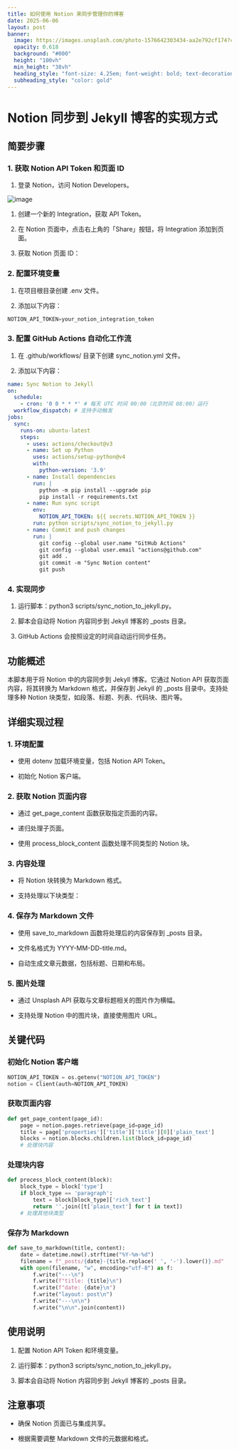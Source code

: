 ```yaml
---
title: 如何使用 Notion 来同步管理你的博客
date: 2025-06-06
layout: post
banner:
  image: https://images.unsplash.com/photo-1576642303434-aa2e792cf174?crop=entropy&cs=tinysrgb&fit=max&fm=jpg&ixid=M3w2OTIwMzJ8MHwxfHJhbmRvbXx8fHx8fHx8fDE3NDkyMTM3ODV8&ixlib=rb-4.1.0&q=80&w=1080
  opacity: 0.618
  background: "#000"
  height: "100vh"
  min_height: "38vh"
  heading_style: "font-size: 4.25em; font-weight: bold; text-decoration: underline"
  subheading_style: "color: gold"
---
```


# Notion 同步到 Jekyll 博客的实现方式

## 简要步骤

### 1. 获取 Notion API Token 和页面 ID

1. 登录 Notion，访问 Notion Developers。

![image](https://prod-files-secure.s3.us-west-2.amazonaws.com/a7a0cc5a-89b9-4cda-8686-1fba0ca52f40/d19c1afe-dea5-4312-9333-786b0ba83054/image.png?X-Amz-Algorithm=AWS4-HMAC-SHA256&X-Amz-Content-Sha256=UNSIGNED-PAYLOAD&X-Amz-Credential=ASIAZI2LB466Q362HOFW%2F20250606%2Fus-west-2%2Fs3%2Faws4_request&X-Amz-Date=20250606T124305Z&X-Amz-Expires=3600&X-Amz-Security-Token=IQoJb3JpZ2luX2VjEIX%2F%2F%2F%2F%2F%2F%2F%2F%2F%2FwEaCXVzLXdlc3QtMiJIMEYCIQDVTRHWfU8OH%2FnDDxGzUD4qn9v79ks3EomC1oh8Ih%2FVCgIhAOujLs%2BFi%2Btlrb%2FpRsC3Z793rw5qV6Xhfp%2F7h2mIXiAwKv8DCF0QABoMNjM3NDIzMTgzODA1IgyafTrE3ZS3SJekxq4q3AOlTkuxluIGdYBLlEuyfsgF9csC1nkzetho1nUnojvHdD8IULbA0hzLuhdjLKMfEAk1SPOQPoBO4lwzMcGJIu7T97CDrjQGCjBAviOwv%2BlAlXCPR%2B6tX90LYN3ybJ%2BH0DTmiDECj3nknCG8jEQb5x498w98hVeJI7%2FqZPgz7VCzmpi0HX%2F97qoOvx3TAe6V%2B%2BGI913fSb8Zfq56NzATr%2BtXHMQVXQkNqAH0Qww0q9qhXKJKpF78yXD6mw4Aa7VnUUnbzoBwWXVWi3OVaeFD3e17cPu4CnfHOzD6v4rr4uX4Fkr%2Fb6Og91gW1I17HGZxUwUuFR8MkhaWeLSgBpkA%2FHsN00kayK4B3VkeXEcRxzK7e5A1Hw86Nzd1x4dXGj%2FDIjwHGa68wBvRrknnxhuSHXyiKZVdgiNwG%2BKTE764cuF2JEKHgWJWBFQAMNwubA1waTvgWSyItziZoP2Cu4DWS3JOum%2Fmbf4hMo0iWCCgyPfEd1md5iOq8QMhRZYcUHJE59frLmFKRvIelkkq05LTo8bgyrRuD%2F1iMJ3dbIaxfdD7kAz%2F9PDXm0tUQQKeNitAakdbzWr6HetMxx9Fm46a3KoMtpdX%2B%2BXRtu2rBgexFUzPnFLvpuBkikPdBoJ%2FLjDVvYvCBjqkAb2t%2B3GCE0iE3m7Vuf%2BoZq7rzeo6lzd3r7oCwUUfohe4IXnInSOgrTbH1hfw0%2Brt4UI6TJticHwNxkzaNYp%2FWf9AVdQ7kj8B%2BmBcGYG%2F0PDb849P3tEM0Yk%2BWJYvYcjSx6kuzuQ4UQrMGdci%2BTlt6xxUKCaWbYW9HQ%2BlLSsvK8ieDHXwZBtIGOcXBrfpOxa%2FjYOl7eStD82uipA4vNPxIwZZGFx8&X-Amz-Signature=227eaea1f001e71387a5f6cd7b68e4910949a71e02d1bcf705efd10e5198bd2a&X-Amz-SignedHeaders=host&x-id=GetObject)

1. 创建一个新的 Integration，获取 API Token。

1. 在 Notion 页面中，点击右上角的「Share」按钮，将 Integration 添加到页面。

1. 获取 Notion 页面 ID：


### 2. 配置环境变量

1. 在项目根目录创建 .env 文件。

1. 添加以下内容：

```javascript
NOTION_API_TOKEN=your_notion_integration_token
```

### 3. 配置 GitHub Actions 自动化工作流

1. 在 .github/workflows/ 目录下创建 sync_notion.yml 文件。

1. 添加以下内容：

```yaml
name: Sync Notion to Jekyll
on:
  schedule:
    - cron: '0 0 * * *' # 每天 UTC 时间 00:00（北京时间 08:00）运行
  workflow_dispatch: # 支持手动触发
jobs:
  sync:
    runs-on: ubuntu-latest
    steps:
      - uses: actions/checkout@v3
      - name: Set up Python
        uses: actions/setup-python@v4
        with:
          python-version: '3.9'
      - name: Install dependencies
        run: |
          python -m pip install --upgrade pip
          pip install -r requirements.txt
      - name: Run sync script
        env:
          NOTION_API_TOKEN: ${{ secrets.NOTION_API_TOKEN }}
        run: python scripts/sync_notion_to_jekyll.py
      - name: Commit and push changes
        run: |
          git config --global user.name "GitHub Actions"
          git config --global user.email "actions@github.com"
          git add .
          git commit -m "Sync Notion content"
          git push
```

### 4. 实现同步

1. 运行脚本：python3 scripts/sync_notion_to_jekyll.py。

1. 脚本会自动将 Notion 内容同步到 Jekyll 博客的 _posts 目录。

1. GitHub Actions 会按照设定的时间自动运行同步任务。

## 功能概述

本脚本用于将 Notion 中的内容同步到 Jekyll 博客。它通过 Notion API 获取页面内容，将其转换为 Markdown 格式，并保存到 Jekyll 的 _posts 目录中。支持处理多种 Notion 块类型，如段落、标题、列表、代码块、图片等。

## 详细实现过程

### 1. 环境配置

- 使用 dotenv 加载环境变量，包括 Notion API Token。

- 初始化 Notion 客户端。

### 2. 获取 Notion 页面内容

- 通过 get_page_content 函数获取指定页面的内容。

- 递归处理子页面。

- 使用 process_block_content 函数处理不同类型的 Notion 块。

### 3. 内容处理

- 将 Notion 块转换为 Markdown 格式。

- 支持处理以下块类型：


### 4. 保存为 Markdown 文件

- 使用 save_to_markdown 函数将处理后的内容保存到 _posts 目录。

- 文件名格式为 YYYY-MM-DD-title.md。

- 自动生成文章元数据，包括标题、日期和布局。

### 5. 图片处理

- 通过 Unsplash API 获取与文章标题相关的图片作为横幅。

- 支持处理 Notion 中的图片块，直接使用图片 URL。

## 关键代码

### 初始化 Notion 客户端

```python
NOTION_API_TOKEN = os.getenv("NOTION_API_TOKEN")
notion = Client(auth=NOTION_API_TOKEN)
```

### 获取页面内容

```python
def get_page_content(page_id):
    page = notion.pages.retrieve(page_id=page_id)
    title = page['properties']['title']['title'][0]['plain_text']
    blocks = notion.blocks.children.list(block_id=page_id)
    # 处理块内容
```

### 处理块内容

```python
def process_block_content(block):
    block_type = block['type']
    if block_type == 'paragraph':
        text = block[block_type]['rich_text']
        return ''.join([t['plain_text'] for t in text])
    # 处理其他块类型
```

### 保存为 Markdown

```python
def save_to_markdown(title, content):
    date = datetime.now().strftime("%Y-%m-%d")
    filename = f"_posts/{date}-{title.replace(' ', '-').lower()}.md"
    with open(filename, "w", encoding="utf-8") as f:
        f.write("---\n")
        f.write(f"title: {title}\n")
        f.write(f"date: {date}\n")
        f.write("layout: post\n")
        f.write("---\n\n")
        f.write("\n\n".join(content))
```

## 使用说明

1. 配置 Notion API Token 和环境变量。

1. 运行脚本：python3 scripts/sync_notion_to_jekyll.py。

1. 脚本会自动将 Notion 内容同步到 Jekyll 博客的 _posts 目录。

## 注意事项

- 确保 Notion 页面已与集成共享。

- 根据需要调整 Markdown 文件的元数据和格式。
